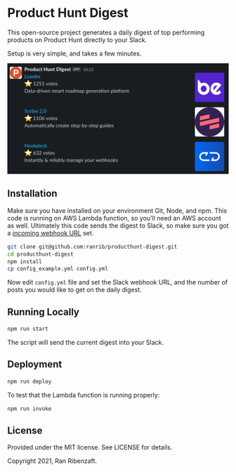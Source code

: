 # Product Hunt Digest

This open-source project generates a daily digest of top performing products on Product Hunt directly to your Slack.

Setup is very simple, and takes a few minutes.

![Screenshot](screenshot.png)

## Installation

Make sure you have installed on your environment Git, Node, and npm.
This code is running on AWS Lambda function, so you'll need an AWS account as well.
Ultimately this code sends the digest to Slack, so make sure you got a [incoming webhook URL](https://api.slack.com/messaging/webhooks) set.

```bash
git clone git@github.com:ranrib/producthunt-digest.git
cd producthunt-digest
npm install
cp config_example.yml config.yml
```

Now edit `config.yml` file and set the Slack webhook URL, and the number of posts you would like to get on the daily digest.

## Running Locally

```bash
npm run start
```

The script will send the current digest into your Slack.

## Deployment

```bash
npm run deploy
```

To test that the Lambda function is running properly:
```bash
npm run invoke
```

## License

Provided under the MIT license. See LICENSE for details.

Copyright 2021, Ran Ribenzaft.